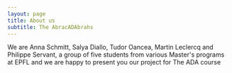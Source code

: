 ```yaml
---
layout: page
title: About us
subtitle: The AbracADAbrahs
---
```


We are Anna Schmitt, Salya Diallo, Tudor Oancea, Martin Leclercq and Philippe Servant, a group of five students from various Master's programs at EPFL and we are happy to present you our project for The ADA course
